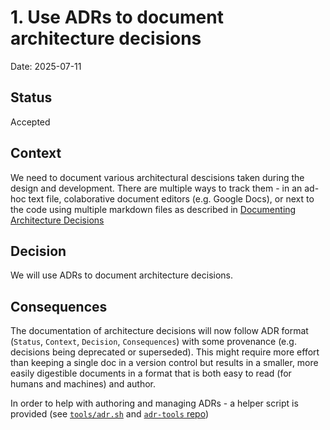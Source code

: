 # 1. Use ADRs to document architecture decisions

Date: 2025-07-11

## Status

Accepted

## Context

We need to document various architectural descisions taken
during the design and development. There are multiple ways to track them - 
in an ad-hoc text file, colaborative document editors (e.g. Google Docs),
or next to the code using multiple markdown files as described in 
[Documenting Architecture Decisions](https://cognitect.com/blog/2011/11/15/documenting-architecture-decisions)

## Decision

We will use ADRs to document architecture decisions.

## Consequences

The documentation of architecture decisions will now follow ADR format 
(`Status`, `Context`, `Decision`, `Consequences`) with some provenance 
(e.g. decisions being deprecated or superseded). This might require more effort
than keeping a single doc in a version control but results in a smaller, more
easily digestible documents in a format that is both easy to read (for humans 
and machines) and author.

In order to help with authoring and managing ADRs - a helper script is provided (see
[`tools/adr.sh`](../tools/adr.sh) and [`adr-tools` repo](https://github.com/npryce/adr-tools))
